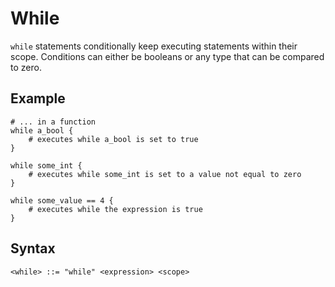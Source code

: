 # While

`while` statements conditionally keep executing statements within their scope. Conditions can either be booleans or any 
type that can be compared to zero.

## Example

```
# ... in a function
while a_bool {
    # executes while a_bool is set to true
}

while some_int {
    # executes while some_int is set to a value not equal to zero
}

while some_value == 4 {
    # executes while the expression is true
}
```

## Syntax

```
<while> ::= "while" <expression> <scope>
```
